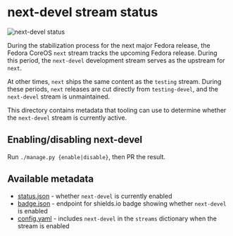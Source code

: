# next-devel stream status

![next-devel status](https://img.shields.io/endpoint?url=https://raw.githubusercontent.com/coreos/fedora-coreos-pipeline/main/next-devel/badge.json)

During the stabilization process for the next major Fedora release, the
Fedora CoreOS `next` stream tracks the upcoming Fedora release.  During
this period, the `next-devel` development stream serves as the upstream
for `next`.

At other times, `next` ships the same content as the `testing` stream.
During these periods, `next` releases are cut directly from `testing-devel`,
and the `next-devel` stream is unmaintained.

This directory contains metadata that tooling can use to determine whether
the `next-devel` stream is currently active.

## Enabling/disabling next-devel

Run `./manage.py {enable|disable}`, then PR the result.

## Available metadata

- [status.json](https://raw.githubusercontent.com/coreos/fedora-coreos-pipeline/main/next-devel/status.json) - whether `next-devel` is currently enabled
- [badge.json](https://img.shields.io/endpoint?url=https://raw.githubusercontent.com/coreos/fedora-coreos-pipeline/main/next-devel/badge.json) - endpoint for shields.io badge showing whether `next-devel` is enabled
- [config.yaml](https://raw.githubusercontent.com/coreos/fedora-coreos-pipeline/main/config.yaml) - includes `next-devel` in the `streams` dictionary when the stream is enabled
